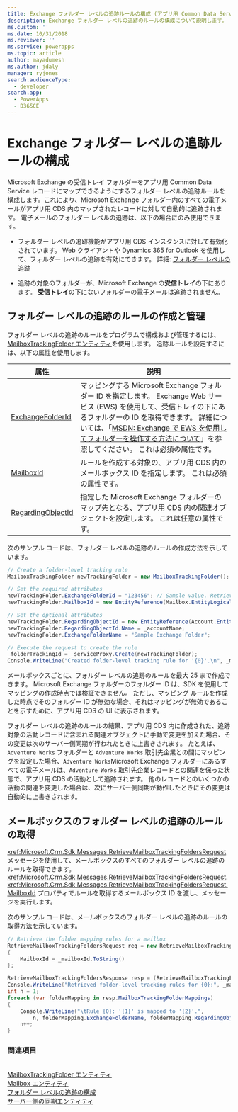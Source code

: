 ```yaml
---
title: Exchange フォルダー レベルの追跡ルールの構成 (アプリ用 Common Data Service) | Microsoft Docs
description: Exchange フォルダー レベルの追跡のルールの構成について説明します。
ms.custom: ''
ms.date: 10/31/2018
ms.reviewer: ''
ms.service: powerapps
ms.topic: article
author: mayadumesh
ms.author: jdaly
manager: ryjones
search.audienceType:
  - developer
search.app:
  - PowerApps
  - D365CE
---
```

# <a name="configure-exchange-folder-level-tracking-rules"></a>Exchange フォルダー レベルの追跡ルールの構成

Microsoft Exchange の受信トレイ フォルダーをアプリ用 Common Data Service レコードにマップできるようにするフォルダー レベルの追跡ルールを構成します。これにより、Microsoft Exchange フォルダー内のすべての電子メールがアプリ用 CDS 内のマップされたレコードに対して自動的に追跡されます。 電子メールのフォルダー レベルの追跡は、以下の場合にのみ使用できます。  

- フォルダー レベルの追跡機能がアプリ用 CDS インスタンスに対して有効化されています。 Web クライアントや Dynamics 365 for Outlook を使用して、フォルダー レベルの追跡を有効にできます。 詳細: [フォルダー レベルの追跡](/dynamics365/customer-engagement/admin/configure-outlook-exchange-folder-level-tracking)  

- 追跡の対象のフォルダーが、Microsoft Exchange の**受信トレイ**の下にあります。 **受信トレイ**の下にないフォルダーの電子メールは追跡されません。  

<a name="Create"></a>   

## <a name="create-and-manage-folder-level-tracking-rules"></a>フォルダー レベルの追跡のルールの作成と管理 
 
 フォルダー レベルの追跡のルールをプログラムで構成および管理するには、 [MailboxTrackingFolder エンティティ](/reference/entities/mailboxtrackingfolder.md)を使用します。 追跡ルールを設定するには、以下の属性を使用します。  


|                                   属性                                   |                                                                                                                                                                                                                説明                                                                                                                                                                                                                 |
|-------------------------------------------------------------------------------|--------------------------------------------------------------------------------------------------------------------------------------------------------------------------------------------------------------------------------------------------------------------------------------------------------------------------------------------------------------------------------------------------------------------------------------------|
|  [ExchangeFolderId](/reference/entities/mailboxtrackingfolder.md#BKMK_ExchangeFolderId)  | マッピングする Microsoft Exchange フォルダー ID を指定します。 Exchange Web サービス (EWS) を使用して、受信トレイの下にあるフォルダーの ID を取得できます。 詳細については、「[MSDN: Exchange で EWS を使用してフォルダーを操作する方法について](https://msdn.microsoft.com/library/office/dn535504.aspx)」を参照してください。 これは必須の属性です。 |
|         [MailboxId](/reference/entities/mailboxtrackingfolder.md#BKMK_MailboxId)         |                                                                                                                                         ルールを作成する対象の、アプリ用 CDS 内のメールボックス ID を指定します。 これは必須の属性です。                                                                                                                                          |
| [RegardingObjectId](/reference/entities/mailboxtrackingfolder.md#BKMK_RegardingObjectId) |                                                                                                       指定した Microsoft Exchange フォルダーのマップ先となる、アプリ用 CDS 内の関連オブジェクトを設定します。 これは任意の属性です。                                                                                                       |

 次のサンプル コードは、フォルダー レベルの追跡のルールの作成方法を示しています。  

```csharp  
// Create a folder-level tracking rule  
MailboxTrackingFolder newTrackingFolder = new MailboxTrackingFolder();  

// Set the required attributes  
newTrackingFolder.ExchangeFolderId = "123456"; // Sample value. Retrieve this value using Exchange Web Services (EWS)  
newTrackingFolder.MailboxId = new EntityReference(Mailbox.EntityLogicalName, _mailboxId);  

// Set the optional attributes  
newTrackingFolder.RegardingObjectId = new EntityReference(Account.EntityLogicalName, _accountId);  
newTrackingFolder.RegardingObjectId.Name = _accountName;  
newTrackingFolder.ExchangeFolderName = "Sample Exchange Folder";  

// Execute the request to create the rule   
_folderTrackingId = _serviceProxy.Create(newTrackingFolder);  
Console.WriteLine("Created folder-level tracking rule for '{0}'.\n", _mailboxName);  
```  

 メールボックスごとに、フォルダー レベルの追跡のルールを最大 25 まで作成できます。 Microsoft Exchange フォルダーのフォルダー ID は、SDK を使用してマッピングの作成時点では検証できません。 ただし、マッピング ルールを作成した時点でそのフォルダー ID が無効な場合、それはマッピングが無効であることを示すために、アプリ用 CDS の UI に表示されます。  

 フォルダー レベルの追跡のルールの結果、アプリ用 CDS 内に作成された、追跡対象の活動レコードに含まれる関連オブジェクトに手動で変更を加えた場合、その変更は次のサーバー側同期が行われたときに上書きされます。 たとえば、`Adventure Works` フォルダーと  `Adventure Works` 取引先企業との間にマッピングを設定した場合、`Adventure Works`Microsoft Exchange フォルダーにあるすべての電子メールは、`Adventure Works` 取引先企業レコードとの関連を保った状態で、アプリ用 CDS の活動として追跡されます。 他のレコードとのいくつかの活動の関連を変更した場合は、次にサーバー側同期が動作したときにその変更は自動的に上書きされます。  

<a name="Retrieve"></a>   

## <a name="retrieve-folder-level-tracking-rules-for-a-mailbox"></a>メールボックスのフォルダー レベルの追跡のルールの取得  

 <xref:Microsoft.Crm.Sdk.Messages.RetrieveMailboxTrackingFoldersRequest> メッセージを使用して、メールボックスのすべてのフォルダー レベルの追跡のルールを取得できます。 <xref:Microsoft.Crm.Sdk.Messages.RetrieveMailboxTrackingFoldersRequest>.<xref:Microsoft.Crm.Sdk.Messages.RetrieveMailboxTrackingFoldersRequest.MailboxId> プロパティでルールを取得するメールボックス ID を渡し、メッセージを実行します。  

 次のサンプル コードは、メールボックスのフォルダー レベルの追跡のルールの取得方法を示しています。  

```csharp  
// Retrieve the folder mapping rules for a mailbox  
RetrieveMailboxTrackingFoldersRequest req = new RetrieveMailboxTrackingFoldersRequest  
{  
    MailboxId = _mailboxId.ToString()  
};  

RetrieveMailboxTrackingFoldersResponse resp = (RetrieveMailboxTrackingFoldersResponse_serviceProxy.Execute(req);  
Console.WriteLine("Retrieved folder-level tracking rules for {0}:", _mailboxName);  
int n = 1;  
foreach (var folderMapping in resp.MailboxTrackingFolderMappings)  
{  
    Console.WriteLine("\tRule {0}: '{1}' is mapped to '{2}'.",   
        n, folderMapping.ExchangeFolderName, folderMapping.RegardingObjectName);  
    n++;  
}  
```  

### <a name="see-also"></a>関連項目  
 <xref href="Microsoft.Dynamics.CRM.RetrieveMailboxTrackingFolders?text=RetrieveMailboxTrackingFolders Function" /><br />
 [MailboxTrackingFolder エンティティ](/reference/entities/mailboxtrackingfolder.md)<br />
 [Mailbox エンティティ](/reference/entities/mailbox.md)<br />
 [フォルダー レベルの追跡の構成](/dynamics365/customer-engagement/admin/configure-outlook-exchange-folder-level-tracking)<br />
 [サーバー側の同期エンティティ](server-side-synchronization-entities.md)<br />
